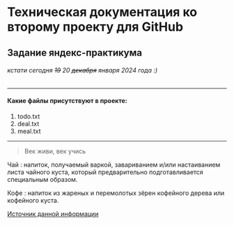 # Техническая документация ко второму проекту для GitHub 
## Задание яндекс-практикума
###### кстати сегодня ~~19~~ 20 ~~декабря~~ января 2024 года :)

---

#### Какие файлы присутствуют в проекте:

1. todo.txt
2. deal.txt
3. meal.txt
---
> Век живи, век учись

Чай
: напиток, получаемый варкой, завариванием и/или настаиванием листа чайного куста, который предварительно подготавливается специальным образом.

Кофе
: напиток из жареных и перемолотых зёрен кофейного дерева или кофейного куста.

[Источник данной информации](https://ru.wikipedia.org/wiki)



